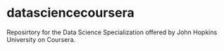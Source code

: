 # datasciencecoursera
Reposirtory for the Data Science Specialization offered by John Hopkins University on Coursera.
